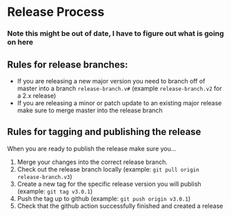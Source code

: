 # Release Process

### Note this might be out of date, I have to figure out what is going on here

## Rules for release branches:

-   If you are releasing a new major version you need to branch off of master into a branch `release-branch.v#` (example `release-branch.v2` for a 2.x release)
-   If you are releasing a minor or patch update to an existing major release make sure to merge master into the release branch

## Rules for tagging and publishing the release

When you are ready to publish the release make sure you...

1. Merge your changes into the correct release branch.
2. Check out the release branch locally (example: `git pull origin release-branch.v3`)
3. Create a new tag for the specific release version you will publish (example: `git tag v3.0.1`)
4. Push the tag up to github (example: `git push origin v3.0.1`)
5. Check that the github action successfully finished and created a release
